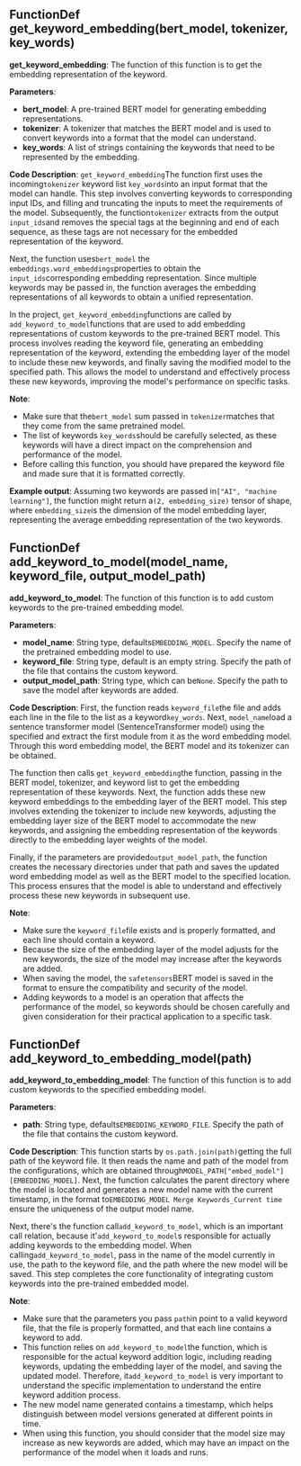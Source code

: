 ## FunctionDef get_keyword_embedding(bert_model, tokenizer, key_words)
**get_keyword_embedding**: The function of this function is to get the embedding representation of the keyword. 

**Parameters**:
- **bert_model**: A pre-trained BERT model for generating embedding representations. 
- **tokenizer**: A tokenizer that matches the BERT model and is used to convert keywords into a format that the model can understand. 
- **key_words**: A list of strings containing the keywords that need to be represented by the embedding. 

**Code Description**:
`get_keyword_embedding`The function first uses the incoming`tokenizer` keyword list `key_words`into an input format that the model can handle. This step involves converting keywords to corresponding input IDs, and filling and truncating the inputs to meet the requirements of the model. Subsequently, the function`tokenizer` extracts from the output `input_ids`and removes the special tags at the beginning and end of each sequence, as these tags are not necessary for the embedded representation of the keyword. 

Next, the function uses`bert_model` the `embeddings.word_embeddings`properties to obtain the `input_ids`corresponding embedding representation. Since multiple keywords may be passed in, the function averages the embedding representations of all keywords to obtain a unified representation. 

In the project, `get_keyword_embedding`functions are called by `add_keyword_to_model`functions that are used to add embedding representations of custom keywords to the pre-trained BERT model. This process involves reading the keyword file, generating an embedding representation of the keyword, extending the embedding layer of the model to include these new keywords, and finally saving the modified model to the specified path. This allows the model to understand and effectively process these new keywords, improving the model's performance on specific tasks. 

**Note**:
- Make sure that the`bert_model` sum passed in `tokenizer`matches that they come from the same pretrained model. 
- The list of keywords `key_words`should be carefully selected, as these keywords will have a direct impact on the comprehension and performance of the model. 
- Before calling this function, you should have prepared the keyword file and made sure that it is formatted correctly.

**Example output**:
Assuming two keywords are passed in`["AI", "machine learning"]`, the function might return a`(2, embedding_size)` tensor of shape, where `embedding_size`is the dimension of the model embedding layer, representing the average embedding representation of the two keywords. 
## FunctionDef add_keyword_to_model(model_name, keyword_file, output_model_path)
**add_keyword_to_model**: The function of this function is to add custom keywords to the pre-trained embedding model. 

**Parameters**:
- **model_name**: String type, defaults`EMBEDDING_MODEL`. Specify the name of the pretrained embedding model to use. 
- **keyword_file**: String type, default is an empty string. Specify the path of the file that contains the custom keyword. 
- **output_model_path**: String type, which can be`None`. Specify the path to save the model after keywords are added. 

**Code Description**:
First, the function reads `keyword_file`the file and adds each line in the file to the list as a keyword`key_words`. Next, `model_name`load a sentence transformer model (SentenceTransformer model) using the specified and extract the first module from it as the word embedding model. Through this word embedding model, the BERT model and its tokenizer can be obtained. 

The function then calls `get_keyword_embedding`the function, passing in the BERT model, tokenizer, and keyword list to get the embedding representation of these keywords. Next, the function adds these new keyword embeddings to the embedding layer of the BERT model. This step involves extending the tokenizer to include new keywords, adjusting the embedding layer size of the BERT model to accommodate the new keywords, and assigning the embedding representation of the keywords directly to the embedding layer weights of the model. 

Finally, if the parameters are provided`output_model_path`, the function creates the necessary directories under that path and saves the updated word embedding model as well as the BERT model to the specified location. This process ensures that the model is able to understand and effectively process these new keywords in subsequent use. 

**Note**:
- Make sure the `keyword_file`file exists and is properly formatted, and each line should contain a keyword. 
- Because the size of the embedding layer of the model adjusts for the new keywords, the size of the model may increase after the keywords are added.
- When saving the model, the `safetensors`BERT model is saved in the format to ensure the compatibility and security of the model. 
- Adding keywords to a model is an operation that affects the performance of the model, so keywords should be chosen carefully and given consideration for their practical application to a specific task.
## FunctionDef add_keyword_to_embedding_model(path)
**add_keyword_to_embedding_model**: The function of this function is to add custom keywords to the specified embedding model. 

**Parameters**:
- **path**: String type, defaults`EMBEDDING_KEYWORD_FILE`. Specify the path of the file that contains the custom keyword. 

**Code Description**:
This function starts by `os.path.join(path)`getting the full path of the keyword file. It then reads the name and path of the model from the configurations, which are obtained through`MODEL_PATH["embed_model"][EMBEDDING_MODEL]`. Next, the function calculates the parent directory where the model is located and generates a new model name with the current timestamp, in the format to`EMBEDDING_MODEL Merge Keywords_Current time` ensure the uniqueness of the output model name. 

Next, there's the function call`add_keyword_to_model`, which is an important call relation, because it'`add_keyword_to_model`s responsible for actually adding keywords to the embedding model. When calling`add_keyword_to_model`, pass in the name of the model currently in use, the path to the keyword file, and the path where the new model will be saved. This step completes the core functionality of integrating custom keywords into the pre-trained embedded model. 

**Note**:
- Make sure that the parameters you pass `path`in point to a valid keyword file, that the file is properly formatted, and that each line contains a keyword to add. 
- This function relies on `add_keyword_to_model`the function, which is responsible for the actual keyword addition logic, including reading keywords, updating the embedding layer of the model, and saving the updated model. Therefore, it`add_keyword_to_model` is very important to understand the specific implementation to understand the entire keyword addition process. 
- The new model name generated contains a timestamp, which helps distinguish between model versions generated at different points in time.
- When using this function, you should consider that the model size may increase as new keywords are added, which may have an impact on the performance of the model when it loads and runs.
